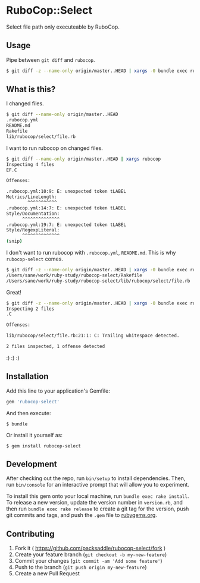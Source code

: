 # RuboCop::Select

Select file path only executeable by RuboCop.

## Usage

Pipe between `git diff` and `rubocop`.

```sh
$ git diff -z --name-only origin/master..HEAD | xargs -0 bundle exec rubocop-select | xargs rubocop
```

## What is this?

I changed files.

```sh
$ git diff --name-only origin/master..HEAD
.rubocop.yml
README.md
Rakefile
lib/rubocop/select/file.rb
```

I want to run rubocop on changed files.

```sh
$ git diff --name-only origin/master..HEAD | xargs rubocop
Inspecting 4 files
EF.C

Offenses:

.rubocop.yml:10:9: E: unexpected token tLABEL
Metrics/LineLength:
        ^^^^^^^^^^^
.rubocop.yml:14:7: E: unexpected token tLABEL
Style/Documentation:
      ^^^^^^^^^^^^^^
.rubocop.yml:19:7: E: unexpected token tLABEL
Style/RegexpLiteral:
      ^^^^^^^^^^^^^^
(snip)
```

I don't want to run rubocop with `.rubocop.yml`, `README.md`.
This is why `rubocop-select` comes.

```sh
$ git diff -z --name-only origin/master..HEAD | xargs -0 bundle exec rubocop-select
/Users/sane/work/ruby-study/rubocop-select/Rakefile
/Users/sane/work/ruby-study/rubocop-select/lib/rubocop/select/file.rb
```

Great!

```sh
$ git diff -z --name-only origin/master..HEAD | xargs -0 bundle exec rubocop-select| xargs rubocop
Inspecting 2 files
.C

Offenses:

lib/rubocop/select/file.rb:21:1: C: Trailing whitespace detected.

2 files inspected, 1 offense detected
```

:) :) :)

## Installation

Add this line to your application's Gemfile:

```ruby
gem 'rubocop-select'
```

And then execute:

    $ bundle

Or install it yourself as:

    $ gem install rubocop-select

## Development

After checking out the repo, run `bin/setup` to install dependencies. Then, run `bin/console` for an interactive prompt that will allow you to experiment.

To install this gem onto your local machine, run `bundle exec rake install`. To release a new version, update the version number in `version.rb`, and then run `bundle exec rake release` to create a git tag for the version, push git commits and tags, and push the `.gem` file to [rubygems.org](https://rubygems.org).

## Contributing

1. Fork it ( https://github.com/packsaddle/rubocop-select/fork )
2. Create your feature branch (`git checkout -b my-new-feature`)
3. Commit your changes (`git commit -am 'Add some feature'`)
4. Push to the branch (`git push origin my-new-feature`)
5. Create a new Pull Request
